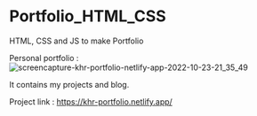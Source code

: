 # Portfolio_HTML_CSS
 HTML, CSS and JS to make Portfolio
 
 Personal portfolio : ![screencapture-khr-portfolio-netlify-app-2022-10-23-21_35_49](https://user-images.githubusercontent.com/49878564/197402913-9b2a33c6-74ae-456e-9203-06f40522fedb.png)


It contains my projects and blog.

Project link : https://khr-portfolio.netlify.app/
